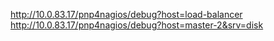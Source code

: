 http://10.0.83.17/pnp4nagios/debug?host=load-balancer
http://10.0.83.17/pnp4nagios/debug?host=master-2&srv=disk
